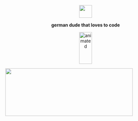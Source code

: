 <p align="center">
	<img width="40" src="https://github.githubassets.com/images/mona-loading-default.gif">
<p align="center"><strong>german dude that loves to code</strong></p>

<p align="center">
  <img width="40" height="100" src="https://github.githubassets.com/images/mona-loading-default.gif" alt="animated" />
</p>


<img src="https://user-images.githubusercontent.com/107768845/174483031-b342041a-8a95-4fd1-83ba-8c2a7a7f53d9.gif" width="400" height="150"/>

<p></p>
<p></p>
</p>
